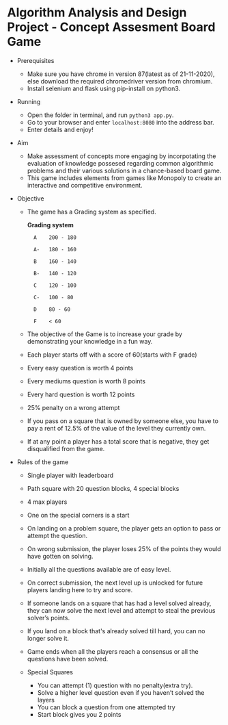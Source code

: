 # Algorithm Analysis and Design Project - Concept Assesment Board Game

- Prerequisites 
    - Make sure you have chrome in version 87(latest as of 21-11-2020), else download the required chromedriver version from chromium.
    - Install selenium and flask using pip-install on python3.

- Running
    - Open the folder in terminal, and run `python3 app.py`.
    - Go to your browser and enter `localhost:8080` into the address bar.
    - Enter details and enjoy!

- Aim
    - Make assessment of concepts more engaging by incorpotating the evaluation of knowledge possesed regarding common algorithmic problems and their various solutions in a chance-based board game.
    - This game includes elements from games like Monopoly to create an interactive and competitive environment.

- Objective
    - The game has a Grading system as specified.
        
        **Grading system**

            A    200 - 180

            A-   180 - 160

            B    160 - 140

            B-   140 - 120

            C    120 - 100

            C-   100 - 80

            D    80 - 60

            F    < 60

    - The objective of the Game is to increase your grade by demonstrating your knowledge in a fun way.
    - Each player starts off with a score of 60(starts with F grade)
    - Every easy question is worth 4 points
    - Every mediums question is worth 8 points
    - Every hard question is worth 12 points
    - 25% penalty on a wrong attempt
    - If you pass on a square that is owned by someone else, you have to pay a rent of 12.5% of the value of the level they currently own.
    - If at any point a player has a total score that is negative, they get disqualified from the game.

- Rules of the game
    - Single player with leaderboard
    - Path square with 20 question blocks, 4 special blocks
    - 4 max players
    - One on the special corners is a start
    - On landing on a problem square, the player gets an option to pass or attempt the question.
    - On wrong submission, the player loses 25% of the points they would have gotten on solving.
    - Initially all the questions available are of easy level.
    - On correct submission, the next level up is unlocked for future players landing here to try and score.
    - If someone lands on a square that has had a level solved already, they can now solve the next level and attempt to steal the previous solver’s points.
    - If you land on a block that's already solved till hard, you can no longer solve it.
    - Game ends when all the players reach a consensus or all the questions have been solved.

    - Special Squares
        - You can attempt (1) question with no penalty(extra try).
        - Solve a higher level question even if you haven’t solved the layers
        - You can block a question from one attempted try
        - Start block gives you 2 points
